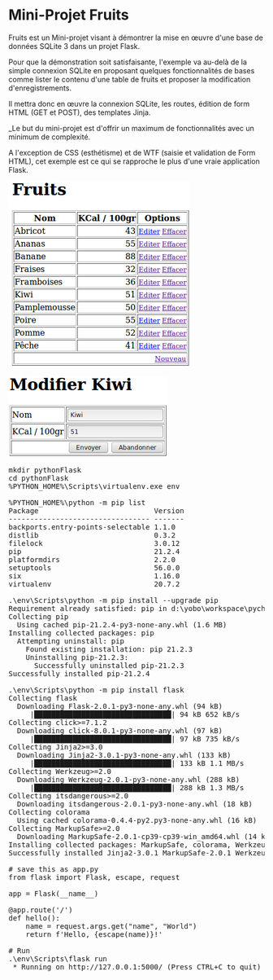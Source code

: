 # Mini-Projet Fruits
Fruits est un Mini-projet visant à démontrer la mise en œuvre d'une base de données SQLite 3 dans un projet Flask.

Pour que la démonstration soit satisfaisante, l'exemple va au-delà de la simple connexion SQLite en proposant quelques fonctionnalités de bases comme lister le contenu d'une table de fruits et proposer la modification d'enregistrements. 

Il mettra donc en œuvre la connexion SQLite, les routes, édition de form HTML (GET et POST), des templates Jinja.

_Le but du mini-projet est d'offrir un maximum de fonctionnalités avec un minimum de complexité.  

A l'exception de CSS (esthétisme) et de WTF (saisie et validation de Form HTML), cet exemple est ce qui se rapproche le plus d'une vraie application Flask.

![Lister le contenu de la table](fruits0.png)

![Editer un enregistrement](fruits1.png)

<pre>
mkdir pythonFlask
cd pythonFlask
%PYTHON_HOME%\Scripts\virtualenv.exe env

%PYTHON_HOME%\python -m pip list
Package                           Version
--------------------------------- -------
backports.entry-points-selectable 1.1.0
distlib                           0.3.2
filelock                          3.0.12
pip                               21.2.4
platformdirs                      2.2.0
setuptools                        56.0.0
six                               1.16.0
virtualenv                        20.7.2

.\env\Scripts\python -m pip install --upgrade pip
Requirement already satisfied: pip in d:\yobo\workspace\pycharmprojects\pythonflask\env\lib\site-packages (21.2.3)
Collecting pip
  Using cached pip-21.2.4-py3-none-any.whl (1.6 MB)
Installing collected packages: pip
  Attempting uninstall: pip
    Found existing installation: pip 21.2.3
    Uninstalling pip-21.2.3:
      Successfully uninstalled pip-21.2.3
Successfully installed pip-21.2.4

.\env\Scripts\python -m pip install flask
Collecting flask
  Downloading Flask-2.0.1-py3-none-any.whl (94 kB)
     |████████████████████████████████| 94 kB 652 kB/s
Collecting click>=7.1.2
  Downloading click-8.0.1-py3-none-any.whl (97 kB)
     |████████████████████████████████| 97 kB 735 kB/s
Collecting Jinja2>=3.0
  Downloading Jinja2-3.0.1-py3-none-any.whl (133 kB)
     |████████████████████████████████| 133 kB 1.1 MB/s
Collecting Werkzeug>=2.0
  Downloading Werkzeug-2.0.1-py3-none-any.whl (288 kB)
     |████████████████████████████████| 288 kB 1.3 MB/s
Collecting itsdangerous>=2.0
  Downloading itsdangerous-2.0.1-py3-none-any.whl (18 kB)
Collecting colorama
  Using cached colorama-0.4.4-py2.py3-none-any.whl (16 kB)
Collecting MarkupSafe>=2.0
  Downloading MarkupSafe-2.0.1-cp39-cp39-win_amd64.whl (14 kB)
Installing collected packages: MarkupSafe, colorama, Werkzeug, Jinja2, itsdangerous, click, flask
Successfully installed Jinja2-3.0.1 MarkupSafe-2.0.1 Werkzeug-2.0.1 click-8.0.1 colorama-0.4.4 flask-2.0.1 itsdangerous-2.0.1

# save this as app.py
from flask import Flask, escape, request

app = Flask(__name__)

@app.route('/')
def hello():
    name = request.args.get("name", "World")
    return f'Hello, {escape(name)}!'

# Run
.\env\Scripts\flask run
 * Running on http://127.0.0.1:5000/ (Press CTRL+C to quit)

</pre>
